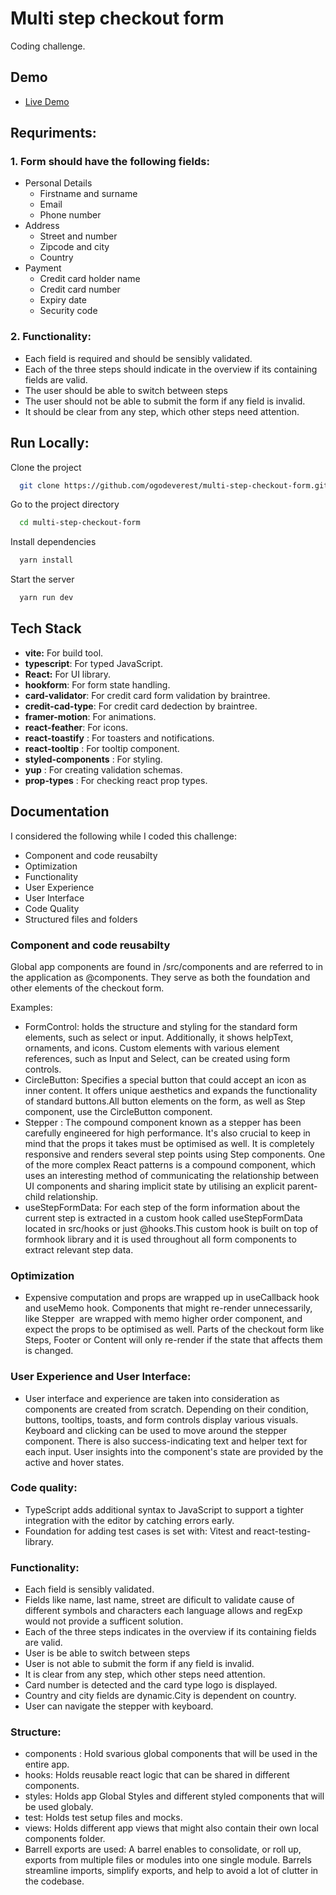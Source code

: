 
# Multi step checkout form

Coding challenge.

## Demo

 - [Live Demo](https://ogodeverest.github.io/multi-step-checkout-form/)


## Requriments:

### 1. Form should have the following fields:

- Personal Details
  - Firstname and surname
  - Email
  - Phone number
- Address
   - Street and number
   - Zipcode and city
   - Country
- Payment
   - Credit card holder name
   - Credit card number
   - Expiry date
   - Security code

### 2. Functionality:

- Each field is required and should be sensibly validated.
- Each of the three steps should indicate in the overview if its containing fields are valid. 
- The user should be able to switch between steps 
- The user should not be able to submit the form if any field is invalid.
- It should be clear from any step, which other steps need attention.
## Run Locally:

Clone the project

```bash
  git clone https://github.com/ogodeverest/multi-step-checkout-form.git
```

Go to the project directory

```bash
  cd multi-step-checkout-form
```

Install dependencies

```bash
  yarn install
```

Start the server

```bash
  yarn run dev
```


## Tech Stack

 - **vite:** For build tool.
 - **typescript**: For typed JavaScript.
 - **React:** For UI library.
 - **hookform**: For form state handling.
 - **card-validator**:  For credit card form validation by braintree.
 - **credit-cad-type**: For credit card dedection by braintree.
 - **framer-motion**: For animations.
 - **react-feather**: For icons.
 - **react-toastify** : For toasters and notifications.
 - **react-tooltip** : For tooltip component.
 - **styled-components** : For styling.
 - **yup** : For creating validation schemas.
 - **prop-types** : For checking react prop types.


  







## Documentation

I considered the following while I coded this challenge:

- Component and code reusabilty
- Optimization 
- Functionality
- User Experience
- User Interface
- Code Quality
- Structured files and folders


### Component and code reusabilty


Global app components are found in /src/components and are referred to in the application as @components. They serve as both the foundation and other elements of the checkout form.

Examples:
- FormControl: holds the structure and styling for the standard form elements, such as select or input. Additionally, it shows helpText, ornaments, and icons. Custom elements with various element references, such as Input and Select, can be created using form controls.
- CircleButton: Specifies a special button that could accept an icon as inner content. It offers unique aesthetics and expands the functionality of standard buttons.All button elements on the form, as well as Step component, use the CircleButton component.
- Stepper : The compound component known as a stepper has been carefully engineered for high performance. It's also crucial to keep in mind that the props it takes must be optimised as well. It is completely responsive and renders several step points using Step components. One of the more complex React patterns is a compound component, which uses an interesting method of communicating the relationship between UI components and sharing implicit state by utilising an explicit parent-child relationship.
- useStepFormData: For each step of the form information about the current step is extracted in a custom hook called useStepFormData located in src/hooks or just @hooks.This custom hook is built on top of formhook library and it is used throughout all form components to extract relevant step data.


### Optimization

  - Expensive computation and props are wrapped up in useCallback hook and useMemo hook. Components that might re-render unnecessarily, like Stepper  are wrapped with memo higher order component, and expect the props to be optimised as well. Parts of the checkout form like Steps, Footer or Content will only re-render if the state that affects them is changed.


### User Experience and User Interface:
- User interface and experience are taken into consideration as components are created from scratch. Depending on their condition, buttons, tooltips, toasts, and form controls display various visuals. Keyboard and clicking can be used to move around the stepper component. There is also success-indicating text and helper text for each input. User insights into the component's state are provided by the active and hover states.

### Code quality:

-  TypeScript adds additional syntax to JavaScript to support a tighter integration with the editor by catching errors early.
-  Foundation for adding test cases is set with: Vitest and react-testing-library.

### Functionality:

- Each field is sensibly validated.
- Fields like name, last name, street are dificult to validate cause of different symbols and characters each language allows and regExp would not provide a sufficent solution. 
- Each of the three steps indicates in the overview if its containing fields are valid. 
- User is be able to switch between steps 
- User is not  able to submit the form if any field is invalid.
- It is clear from any step, which other steps need attention.
- Card number is detected and the card type logo is displayed.
- Country and city fields are dynamic.City is dependent on country.
- User can navigate the stepper with keyboard. 

### Structure:

- components : Hold svarious global components that will be used in the entire app.
- hooks: Holds reusable react logic that can be shared in different components.
- styles: Holds app Global Styles and different styled components that will be used globaly.
- test: Holds test setup files and mocks.
- views: Holds different app views that might also contain their own local components folder.
- Barrell exports are used: A barrel enables to consolidate, or roll up, exports from multiple files or modules into one single module. Barrels streamline imports, simplify exports, and help to avoid a lot of clutter in the codebase.


